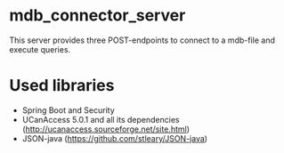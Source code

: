 # mdb_connector_server
This server provides three POST-endpoints to connect to a mdb-file and execute queries.

# Used libraries
- Spring Boot and Security
- UCanAccess 5.0.1 and all its dependencies (http://ucanaccess.sourceforge.net/site.html)
- JSON-java (https://github.com/stleary/JSON-java)